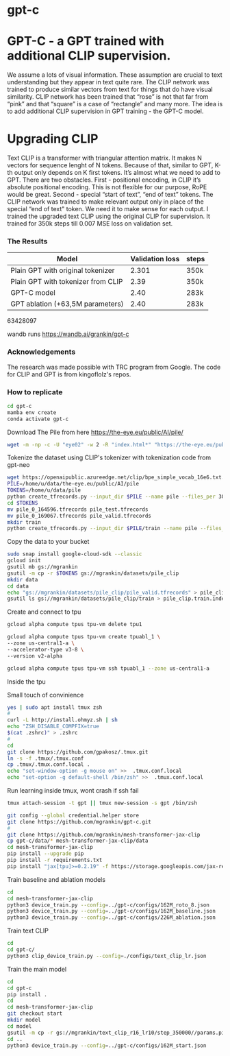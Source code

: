 # gpt-c
# GPT-C - a GPT trained with additional CLIP supervision. 
We assume a lots of visual information. These assumption are crucial to text understanding but they appear in text quite rare. The CLIP network was trained to produce similar vectors from text for things that do have visual similarity. CLIP network has been trained that “rose” is not that far from “pink” and that “square” is a case of “rectangle” and many more. The idea is to add additional CLIP supervision in GPT training - the GPT-C model.

# Upgrading CLIP
Text CLIP is a transformer with triangular attention matrix. It makes N vectors for sequence lenght of N tokens. Because of that, similar to GPT, K-th output only depends on K first tokens. It’s almost what we need to add to GPT. There are two obstacles. First - positional encoding, in CLIP it’s absolute positional encoding. This is not flexible for our purpose, RoPE would be great. Second - special “start of text”, “end of text” tokens. The CLIP network was trained to make relevant output only in place of the special “end of text" token. We need it to make sense for each output. I trained the upgraded text CLIP using the original CLIP for supervision. It trained for 350k steps till 0.007 MSE loss on validation set.

### The Results

| Model  | Validation loss | steps |
| ------------- | ------------- | ------------- |
| Plain GPT with original tokenizer  | 2.301  | 350k |
| Plain GPT with tokenizer from CLIP  | 2.39  | 350k |
| GPT-C model  | 2.40  | 283k |
| GPT ablation (+63,5M parameters)  | 2.40  | 283k |

63428097

wandb runs https://wandb.ai/grankin/gpt-c

### Acknowledgements

The research was made possible with TRC program from Google. The code for CLIP and GPT is from kingoflolz's repos.

### How to replicate

```bash
cd gpt-c
mamba env create
conda activate gpt-c
```

Download The Pile from here https://the-eye.eu/public/AI/pile/

```bash
wget -m -np -c -U "eye02" -w 2 -R "index.html*" "https://the-eye.eu/public/AI/pile/"
```

Tokenize the dataset using CLIP's tokenizer with tokenization code from gpt-neo
```bash
wget https://openaipublic.azureedge.net/clip/bpe_simple_vocab_16e6.txt.gz -O bpe_simple_vocab_16e6.txt.gz
PILE=/home/u/data/the-eye.eu/public/AI/pile
TOKENS=/home/u/data/pile
python create_tfrecords.py --input_dir $PILE --name pile --files_per 300000 --output_dir $TOKENS --write_dataset_config --processes 2
cd $TOKENS
mv pile_0_164596.tfrecords pile_test.tfrecords
mv pile_0_169067.tfrecords pile_valid.tfrecords
mkdir train
python create_tfrecords.py --input_dir $PILE/train --name pile --files_per 300000 --output_dir $TOKENS/train --write_dataset_config --processes 5
```

Copy the data to your bucket

```bash
sudo snap install google-cloud-sdk --classic
gcloud init
gsutil mb gs://mgrankin
gsutil -m cp -r $TOKENS gs://mgrankin/datasets/pile_clip
mkdir data
cd data
echo "gs://mgrankin/datasets/pile_clip/pile_valid.tfrecords" > pile_clip.val.index
gsutil ls gs://mgrankin/datasets/pile_clip/train > pile_clip.train.index
```

Create and connect to tpu

```bash
gcloud alpha compute tpus tpu-vm delete tpu1

gcloud alpha compute tpus tpu-vm create tpuabl_1 \
--zone us-central1-a \
--accelerator-type v3-8 \
--version v2-alpha

gcloud alpha compute tpus tpu-vm ssh tpuabl_1 --zone us-central1-a
```

Inside the tpu

Small touch of convinience
```bash
yes | sudo apt install tmux zsh
#
curl -L http://install.ohmyz.sh | sh
echo "ZSH_DISABLE_COMPFIX=true
$(cat .zshrc)" > .zshrc
#
cd 
git clone https://github.com/gpakosz/.tmux.git
ln -s -f .tmux/.tmux.conf
cp .tmux/.tmux.conf.local .
echo "set-window-option -g mouse on" >>  .tmux.conf.local
echo "set-option -g default-shell /bin/zsh" >>  .tmux.conf.local

```

Run learning inside tmux, wont crash if ssh fail
```bash
tmux attach-session -t gpt || tmux new-session -s gpt /bin/zsh 

git config --global credential.helper store
git clone https://github.com/mgrankin/gpt-c.git
#
git clone https://github.com/mgrankin/mesh-transformer-jax-clip
cp gpt-c/data/* mesh-transformer-jax-clip/data
cd mesh-transformer-jax-clip
pip install --upgrade pip
pip install -r requirements.txt
pip install "jax[tpu]>=0.2.19" -f https://storage.googleapis.com/jax-releases/libtpu_releases.html
```

Train baseline and ablation models
```bash
cd 
cd mesh-transformer-jax-clip
python3 device_train.py --config=../gpt-c/configs/162M_roto_8.json 
python3 device_train.py --config=../gpt-c/configs/162M_baseline.json
python3 device_train.py --config=../gpt-c/configs/226M_ablation.json
```

Train text CLIP
```bash
cd
cd gpt-c/
python3 clip_device_train.py --config=./configs/text_clip_lr.json
```

Train the main model
```bash
cd 
cd gpt-c
pip install .
cd
cd mesh-transformer-jax-clip
git checkout start
mkdir model
cd model
gsutil -m cp -r gs://mgrankin/text_clip_r16_lr10/step_350000//params.pickle text_clip.pickle
cd ..
python3 device_train.py --config=../gpt-c/configs/162M_start.json 
```
